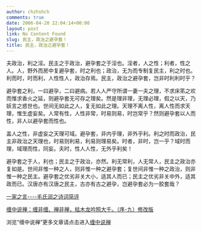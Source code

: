 ```yaml
---
author: chzhshch
comments: true
date: 2006-04-20 22:04:14+00:00
layout: post
link: No Content Found
slug: 民主，政治之避孕套！
title: 民主，政治之避孕套！
---
```


			

                                                    

  夫政治，利之淫。民主之于政治，避孕套之于淫也。淫者，人之性；利者，性之人。人，野外而房中复避孕套，时之利也；政治，无为而专制复民主，利之时也。利而时，时而利，人性性人，政治存焉。民主，政治之避孕套，岂非时利利时乎？

  避孕套之利，一曰避孕，二曰避病。若人人严守所谓一妻一夫之理，不求床笫之欢而惟求香火之延，则避孕套无可存之理矣。然是理非理，无理必理，假之以天，乃妖言之惑世也。世间无如此之人，复无如此之理。天理不离人性，离人性而求天理，惟生虚妄矣。人常有性，人性非常，时易则易，时岂常乎？然则避孕套以人而性，非人以避孕套而性也。

  盖人之性，非虚妄之天理可域。避孕套，非内乎理，非外乎利。利之时而政治，民主非政治之天理也，时易则利易，利易则理易矣。时者，非时，岂一乎？域时而理，域理而性，同妄。夫时，性人人性，无外乎利矣！

 避孕套之于人，利也；民主之于政治，亦然。利无常利，人无常人，民主之政治亦复如是。世间非惟一种之人，则非惟一种之避孕套；复世间非惟一种之政治，则非惟一种之民主。避孕套之优劣非关大小，适其人而已；民主之优劣非关中外，适其政而已。汉唐亦有汉唐之民主，古亦有古之避孕，岂避孕套必为一胶套哉？

[一家之言----毛氏润之诗词简评](http://blog.sina.com.cn/u/486e105c010001sn)

[缠中说禅：缠非缠、禅非禅，枯木龙吟照大千。（序-九）修改版](http://blog.sina.com.cn/u/486e105c010006cp)

浏览“缠中说禅”更多文章请点击进入[缠中说禅](http://blog.sina.com.cn/m/chzhshch)
